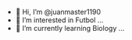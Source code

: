 - 👋 Hi, I’m @juanmaster1190
- 👀 I’m interested in Futbol ...
- 🌱 I’m currently learning Biology ...

<!---
juanmaster1190/juanmaster1190 is a ✨ special ✨ repository because its `README.md` (this file) appears on your GitHub profile.
You can click the Preview link to take a look at your changes.
--->
